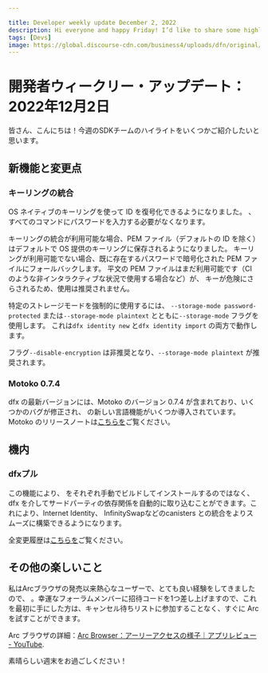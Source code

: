 ```yaml
---

title: Developer weekly update December 2, 2022
description: Hi everyone and happy Friday! I’d like to share some highlights from the SDK team for this week.
tags: [Devs]
image: https://global.discourse-cdn.com/business4/uploads/dfn/original/1X/a6d6c5b4e246cd075a009424601bc981b3086fb4.png
---
```

# 開発者ウィークリー・アップデート：2022年12月2日

皆さん、こんにちは！今週のSDKチームのハイライトをいくつかご紹介したいと思います。

## 新機能と変更点

### キーリングの統合

OS ネイティブのキーリングを使って ID を復号化できるようになりました。
、すべてのコマンドにパスワードを入力する必要がなくなります。

キーリングの統合が利用可能な場合、PEM ファイル（デフォルトの ID を除く）はデフォルトで
OS 提供のキーリングに保存されるようになりました。
キーリングが利用可能でない場合、既に存在するパスワードで暗号化された PEM ファイルにフォールバックします。
平文の PEM ファイルはまだ利用可能です（CI のような非インタラクティブな状況で使用する場合など）が、
キーが危険にさらされるため、使用は推奨されません。

特定のストレージモードを強制的に使用するには、
 `--storage-mode password-protected` または`--storage-mode plaintext` とともに`--storage-mode` フラグを使用します。
これは`dfx identity new` と`dfx identity import` の両方で動作します。

フラグ`--disable-encryption` は非推奨となり、`--storage-mode plaintext` が推奨されます。

### Motoko 0.7.4

dfx の最新バージョンには、Motoko のバージョン 0.7.4 が含まれており、いくつかのバグが修正され、
の新しい言語機能がいくつか導入されています。Motoko のリリースノートは[こちらを](https://github.com/dfinity/motoko/releases/tag/0.7.4)ご覧ください。

## 機内

### dfxプル

この機能により、
をそれぞれ手動でビルドしてインストールするのではなく、dfx を介してサードパーティの依存関係を自動的に取り込むことができます。これにより、Internet Identity、
InfinitySwapなどのcanisters との統合をよりスムーズに構築できるようになります。

全変更履歴は[こちらを](https://github.com/dfinity/sdk/blob/master/CHANGELOG.md)ご覧ください。

## その他の楽しいこと

私はArcブラウザの発売以来熱心なユーザーで、とても良い経験をしてきましたので、
。幸運なフォーラムメンバーに招待コードを1つ差し上げますので、これを最初に手にした方は、キャンセル待ちリストに参加することなく、すぐに Arc
を試すことができます。

Arc ブラウザの詳細：[Arc Browser：アーリーアクセスの様子｜アプリレビュー - YouTube](https://www.youtube.com/watch?v=TH255ssNWkI).

素晴らしい週末をお過ごしください！

<!---


# Developer weekly update: December 2, 2022

Hi everyone and happy Friday! I’d like to share some highlights from the SDK team for this week.

## New features and changes

### Keyring integration

You’ll now be able to use the OS-native keyring to decrypt your identity. Sure beats having to type your password for
every command.

If keyring integration is available, PEM files (except for the default identity) are now by default stored in the
OS-provided keyring.
If it is not available, it will fall back on the already existing password-encrypted PEM files.
Plaintext PEM files are still available (e.g. for use in non-interactive situations like CI), but not recommended for
use since they put the keys at risk.

To force the use of one specific storage mode, use the `--storage-mode` flag with
either `--storage-mode password-protected` or `--storage-mode plaintext`.
This works for both `dfx identity new` and `dfx identity import`.

The flag `--disable-encryption` is deprecated in favour of `--storage-mode plaintext`. It has the same behavior.

### Motoko 0.7.4

The latest version of dfx includes version 0.7.4 of Motoko, which fixed some bugs and introduced a few new language
features. See the Motoko release notes [here](https://github.com/dfinity/motoko/releases/tag/0.7.4).

## In-flight

### dfx pull

This feature allows you to pull in third party dependencies automatically via dfx, rather than building and installing
each manually. This should make it much smoother to build integrations with canisters such as Internet Identity,
InfinitySwap, or others.

Check out the full changelog [here](https://github.com/dfinity/sdk/blob/master/CHANGELOG.md).

## Other fun stuff

I’ve been an avid user of the Arc browser since it launched, and I have had such a good experience with it, I want to
share it with you. I have one invite code I can give to one lucky forum member, so whoever grabs this first can try Arc
right away, without having to join the waitlist.

More on the Arc browser: [Arc Browser: Early Access Look | App Review - YouTube](https://www.youtube.com/watch?v=TH255ssNWkI).

Have a wonderful weekend and build something great!

-->
